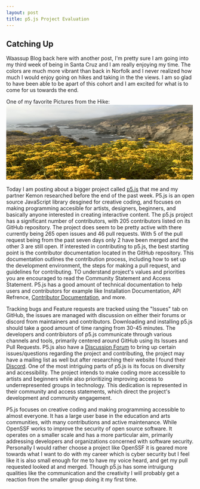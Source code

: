 ```yaml
---
layout: post
title: p5.js Project Evaluation
---
```


## Catching Up
Waassup Blog back here with another post, I'm pretty sure I am going into my third week of being in Santa Cruz and I am really enjoying my time. The colors are much more vibrant than back in Norfolk and I never realized how much I would enjoy going on hikes and taking in the the views. I am so glad to have been able to be apart of this cohort and I am excited for what is to come for us towards the end.

One of my favorite Pictures from the Hike: 
<img src="/images/image_50750977.JPG" alt="Ocean Picture" width="500" height="200">

Today I am posting about a bigger project called [p5.js](https://p5js.org/) that me and my partner Kemon researched before the end of the past week. P5.js is an open source JavaScript library desgined for creative coding, and focuses on making programming accesible for artists, designers, beginners, and basically anyone interested in creating interactive content. The p5.js project has a significant number of contributors, with 205 contributors listed on its GitHub repository. The project does seem to be pretty active with there currently being 265 open issues and 46 pull requests. With 5 of the pull request being from the past seven days only 2 have been merged and the other 3 are still open. If interested in contributing to p5.js, the best starting point is the contributor documentation located in the GitHub repository. This documentation outlines the contribution process, including how to set up the development environment, the steps for making a pull request, and guidelines for contributing. TO understand project's values and priorities you are encouraged to read the Community Statement and Access Statement. P5.js has a good amount of technical documentation to help users and contributors for example like Installation Documentation, API Refrence, [Contributor Documentation](https://github.com/processing/p5.js/blob/main/contributor_docs/contributor_guidelines.md), and more.

Tracking bugs and Feature requests are tracked using the "Issues" tab on GitHub, the issues are managed with discussion on either their forums or discord from maintainers and contributors. Downloading and installing p5.js should take a good amount of time ranging from 30-45 minutes. The developers and contribiutors of p5.js communicate through various channels and tools, primarily centered around GitHub using its Issues and Pull Requests. P5.js also have a [Discussion Forum](https://discourse.processing.org/c/p5js/10) to bring up certain issues/questions regarding the project and contributing, the project may have a mailing list as well but after researching their website I found their [Discord](https://discord.gg/SHQ8dH25r9). One of the most intriguing parts of p5.js is its focus on diversity and accessibility. The project intends to make coding more accessible to artists and beginners while also prioritizing improving access to underrepresented groups in technology. This dedication is represented in their community and access statements, which direct the project's development and community engagement.

P5.js focuses on creative coding and making programming accessible to almost everyone. It has a large user base in the education and arts communities, with many contributions and active maintenance. While OpenSSF works to improve the security of open source software. It operates on a smaller scale and has a more particular aim, primarily addressing developers and organizations concerned with software security. Personally I would rather choose a project like OpenSSF it is geared more towards what I want to do with my career which is cyber security but I feel like it is also small enough for me to have my voice heard, and get my pull requested looked at and merged. Though p5.js has some intruigung qualities like the communication and the creativity I will probably get a reaction from the smaller group doing it my first time.
​
